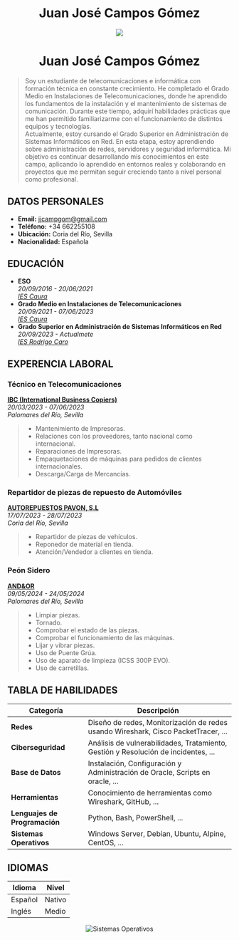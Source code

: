 # <h1 align="center">Juan José Campos Gómez</h1>  

<p align="center">
  <img src="https://github.com/pericoflow/imagenes/blob/main/Encabezado_JuanJos%C3%A9.png">
</p>

# <h1 align="center">Juan José Campos Gómez</h1>  
> Soy un estudiante de telecomunicaciones e informática con formación técnica en constante crecimiento. He completado el Grado Medio en Instalaciones de Telecomunicaciones, donde he aprendido los fundamentos de la instalación y el mantenimiento de sistemas de comunicación. Durante este tiempo, adquirí habilidades prácticas que me han permitido familiarizarme con el funcionamiento de distintos equipos y tecnologías.  
Actualmente, estoy cursando el Grado Superior en Administración de Sistemas Informáticos en Red. En esta etapa, estoy aprendiendo sobre administración de redes, servidores y seguridad informática. Mi objetivo es continuar desarrollando mis conocimientos en este campo, aplicando lo aprendido en entornos reales y colaborando en proyectos que me permitan seguir creciendo tanto a nivel personal como profesional.

## DATOS PERSONALES  
- **Email:** [jjcampgom@gmail.com](jjcampgom@gmail.com)  
- **Teléfono:** +34 662255108  
- **Ubicación:** Coria del Río, Sevilla  
- **Nacionalidad:** Española

## EDUCACIÓN  
- **ESO**  
  *20/09/2016 - 20/06/2021*  
  *[IES Caura](https://iescaura.com/)*  
- **Grado Medio en Instalaciones de Telecomunicaciones**   
 *20/09/2021 - 07/06/2023*  
 *[IES Caura](https://iescaura.com/)*  
- **Grado Superior en Administración de Sistemas Informáticos en Red**  
 *20/09/2023 - Actualmete*  
 *[IES Rodrigo Caro](https://blogsaverroes.juntadeandalucia.es/iesrodrigocaro/)*

## EXPERENCIA LABORAL  

### Técnico en Telecomunicaciones
**[IBC (International Business Copiers)](https://www.ibccopiers.com/)**  
*20/03/2023 - 07/06/2023*  
*Palomares del Río, Sevilla*  

> - Mantenimiento de Impresoras.  
> - Relaciones con los proveedores, tanto nacional como internacional.  
> - Reparaciones de Impresoras.  
> - Empaquetaciones de máquinas para pedidos de clientes internacionales.  
> - Descarga/Carga de Mercancías.


### Repartidor de piezas de repuesto de Automóviles
**[AUTOREPUESTOS PAVON, S.L](https://talleresyrepuestospavon.com/)**  
*17/07/2023 - 28/07/2023*  
*Coria del Río, Sevilla*  

> - Repartidor de piezas de vehículos.  
> - Reponedor de material en tienda.  
> - Atención/Vendedor a clientes en tienda.  


### Peón Sidero
**[AND&OR](https://andyor.com/)**  
*09/05/2024 - 24/05/2024*  
*Palomares del Río, Sevilla*  

> - Limpiar piezas.  
> - Tornado.  
> - Comprobar el estado de las piezas.  
> - Comprobar el funcionamiento de las máquinas.  
> - Lijar y vibrar piezas.  
> - Uso de Puente Grúa.  
> - Uso de aparato de limpieza (ICSS 300P EVO).  
> - Uso de carretillas.


## TABLA DE HABILIDADES  

| **Categoría** | **Descripción** |
|---------------|-----------------|
| **Redes** | Diseño de redes, Monitorización de redes usando Wireshark, Cisco PacketTracer, ... |
| **Ciberseguridad** | Análisis de vulnerabilidades, Tratamiento, Gestión y Resolución de incidentes, ... |
| **Base de Datos** | Instalación, Configuración y Administración de Oracle, Scripts en oracle, ... |
| **Herramientas** | Conocimiento de herramientas como Wireshark, GitHub,  ...  |
| **Lenguajes de Programación** | Python, Bash, PowerShell, ... |
| **Sistemas Operativos** | Windows Server, Debian, Ubuntu, Alpine, CentOS, ... |  

## IDIOMAS
| Idioma | Nivel |
| ------ | ----- |
| Español | Nativo |
| Inglés | Medio |

<p align="center">
  <img src="https://www.estrategiamagazine.com/wp-content/uploads/2018/04/sistema-operativo-programa-que-administra-los-recursos.png" alt="Sistemas Operativos">
</p>

